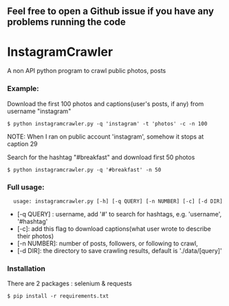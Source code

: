 Feel free to open a Github issue if you have any problems running the code
---
# InstagramCrawler
A non API python program to crawl public photos, posts

### Example:
Download the first 100 photos and captions(user's posts, if any) from username "instagram"
```
$ python instagramcrawler.py -q 'instagram' -t 'photos' -c -n 100
```
NOTE: When I ran on public account 'instagram', somehow it stops at caption 29

Search for the hashtag "#breakfast" and download first 50 photos
```
$ python instagramcrawler.py -q '#breakfast' -n 50
```
### Full usage:
```
  usage: instagramcrawler.py [-h] [-q QUERY] [-n NUMBER] [-c] [-d DIR]
```
  - [-q QUERY] : username, add '#' to search for hashtags, e.g. 'username', '#hashtag'
  - [-c]: add this flag to download captions(what user wrote to describe their photos)
  - [-n NUMBER]: number of posts, followers, or following to crawl,  
  - [-d DIR]: the directory to save crawling results, default is './data/[query]'

### Installation
  There are 2 packages : selenium & requests
```
$ pip install -r requirements.txt
```
